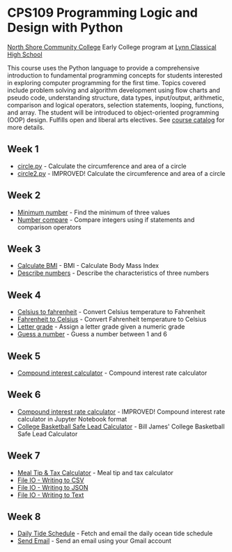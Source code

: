 # CPS109 Programming Logic and Design with Python

[North Shore Community College](https://www.northshore.edu/) Early College program at [Lynn Classical High School](https://www.lynnschools.org/ourschools_classical.shtml)

This course uses the Python language to provide a comprehensive introduction to fundamental programming concepts for students interested in exploring computer programming for the first time. Topics covered include problem solving and algorithm development using flow charts and pseudo code, understanding structure, data types, input/output, arithmetic, comparison and logical operators, selection statements, looping, functions, and array. The student will be introduced to object-oriented programming (OOP) design. Fulfills open and liberal arts electives.
See [course catalog](https://www.northshore.edu/courses/) for more details.

## Week 1

* [circle.py](examples/week1/circle.py) - Calculate the circumference and area of a circle
* [circle2.py](examples/week1/circle2.py) - IMPROVED! Calculate the circumference and area of a circle

## Week 2

* [Minimum number](examples/week2/minimum_number.py) - Find the minimum of three values
* [Number compare](examples/week2/number_compare.py) - Compare integers using if statements and comparison operators

## Week 3

* [Calculate BMI](examples/week3/bmi.py) - BMI - Calculate Body Mass Index
* [Describe numbers](examples/week3/describe_numbers.py) - Describe the characteristics of three numbers

## Week 4

* [Celsius to fahrenheit](examples/week4/celsius_to_fahrenheit.py) - Convert Celsius temperature to Fahrenheit
* [Fahrenheit to Celsius](examples/week4/fahrenheit_to_celsius.py) - Convert Fahrenheit temperature to Celsius
* [Letter grade](examples/week4/letter_grade.py) - Assign a letter grade given a numeric grade
* [Guess a number](examples/week4/number_guess.py) - Guess a number between 1 and 6

## Week 5

* [Compound interest calculator](examples/week5/compound_interest.py) - Compound interest rate calculator

## Week 6

* [Compound interest rate calculator](examples/week6/compound_interest_calculator.ipynb) - IMPROVED! Compound interest rate calculator in Jupyter Notebook format
* [College Basketball Safe Lead Calculator](examples/week6/basketball_lead.py) - Bill James' College Basketball Safe Lead Calculator

## Week 7

* [Meal Tip & Tax Calculator](examples/week7/meal_tip_tax.py) - Meal tip and tax calculator
* [File IO - Writing to CSV](examples/week7/tides_csv.py) 
* [File IO - Writing to JSON](examples/week7/tides_json.py)
* [File IO - Writing to Text](examples/week7/tides_text.py) 

## Week 8

* [Daily Tide Schedule](examples/week8/daily_tides.py) - Fetch and email the daily ocean tide schedule
* [Send Email](examples/week8/send_me_gmail.py) - Send an email using your Gmail account

